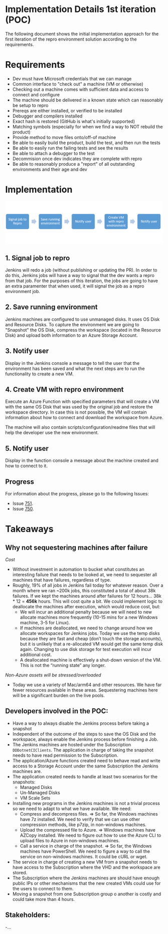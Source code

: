 # Implementation Details 1st iteration (POC)
The following document shows the initial implementation approach for the first iteration of the repro environment solution according to the requirements.

# Requirements
- Dev must have Microsoft credentials that we can manage
- Common interface to "check out" a machine (VM or otherwise)
- Checking out a machine comes with sufficient data and access to connect and configure 
- The machine should be delivered in a known state which can reasonably be setup to repro
- Prereqs are either installed, or verified to be installed
- Debugger and compilers installed
- Exact hash is restored (GitHub is what's initially supported)
- Matching symbols (especially for when we find a way to NOT rebuild the product)
- Provide method to move files onto/off-of machine
- Be able to easily build the product, build the test, and then run the tests
- Be able to easily run the failing tests and see the results
- Be able to attach a debugger to the test
- Decommision once dev indicates they are complete with repro
- Be able to reasonably produce a "report" of all outstanding environments and their age and dev

# Implementation 
![Implementation](./implementation.PNG?raw=true)

## 1. Signal job to repro
Jenkins will redo a job (without publishing or updating the PR). In order to do this, Jenkins jobs will have a way to signal that the dev wants a repro from that job. For the purposes of this iteration, the jobs are going to have an extra paramenter that when used, it will signal the job as a repro environment job.

## 2. Save running environment
Jenkins machines are configured to use unmanaged disks. It uses OS Disk and Resource Disks. To capture the environment we are going to "Snapshot" the OS Disk, compress the workspace (located in the Resource Disk) and upload both information to an Azure Storage Account.

## 3. Notify user
Display in the Jenkins console a message to tell the user that the environment has been saved and what the next steps are to run the functionality to create a new VM.

## 4. Create VM with repro environment
Execute an Azure Function with specified parameters that will create a VM with the same OS Disk that was used by the original job and restore the workspace directory. 
In case this is not possible, the VM will contain information about how to connect and download the workspace from Azure.

The machine will also contain scripts/configuration/readme files that will help the developer use the new environment.

## 5. Notify user
Display in the function console a message about the machine created and how to connect to it.

## Progress
For information about the progress, please go to the following Issues:
- Issue [751](https://github.com/dotnet/core-eng/issues/751).
- Issue [750](https://github.com/dotnet/core-eng/issues/750).

# Takeaways

## Why not sequestering machines after failure
*Cost*
-	Without investment in automation to bucket what constitutes an interesting failure that needs to be looked at, we need to sequester all machines that have failures, regardless of type.
- Roughly, 19% of all jobs in Jenkins fail today for whatever reason. Over a month where we ran ~200k jobs, this constituted a total of about 38k failures. If we kept the machines around after failures for 12 hours…
38k * 12 = **456k** hours. This will cost quite a bit. We could implement logic to deallocate the machines after execution, which would reduce cost, but:
  - We will incur an additional penalty because we will need to new allocate machines more frequently (10-15 mins for a new Windows machine, 3-5 for Linux).
  - If machines are deallocated, we need to change around how we allocate workspaces for Jenkins jobs. Today we use the temp disks because they are fast and cheap (don’t touch the storage accounts), but it is unlikely that a re-allocated VM would get the same temp disk again. Changing to use disk storage for test execution will incur additional cost.
  - A deallocated machine is effectively a shut-down version of the VM.  This is not the “running state” any longer.

*Non-Azure assets will be stressed/overloaded*
- Today we use a variety of Mac/arm64 and other resources. We have far fewer resources available in these areas. Sequestering machines here will be a significant burden on the live pools.

## Developers involved in the POC:
- Have a way to always disable the Jenkins process before taking a snapshot
- Independent of the outcome of the steps to save the OS Disk and the workspace, always enable the Jenkins process before finishing a Job.
- The Jenkins machines are hosted under the Subscription `DDDotnetCIClients`. The application in charge of taking the snapshot needs to have read permission to the Subscription.
- The application/Azure functions created need to behave read and write access to a Storage Account under the same Subscription the Jenkins machines are.
- The application created needs to handle at least two scenarios for the snapshots: 
  - Managed Disks
  - Un-Managed Disks
  - VM Scale Sets
- Installing new programs in the Jenkins machines is not a trivial process so we need to adapt to what we have available. We need:
  - Compress and decompress files. => So far, the Windows machines have 7z installed. We need to verify that we can use other compression methods, like p7zip, in non-windows machines.
  - Upload the compressed file to Azure. => Windows machines have AZCopy installed. We need to figure out how to use the Azure CLI to upload files to Azure in non-windows machines.
  - Call a service in charge of the snapshot. => So far, the Windows machines have PowerShell. We need to figure a way to call the service on non-windows machines. It could be cURL or wget.
- The service in charge of creating a new VM from a snapshot needs to have access to the Subscription where the VHD and the workspace are stored.
- The Subscription where the Jenkins machines are should have enough public IPs or other mechanisms that the new created VMs could use for the users to connect to them.
- Moving a snapshot from one Subscription group o another is costly and could take more than 4 hours.

## Stakeholders:
-...


